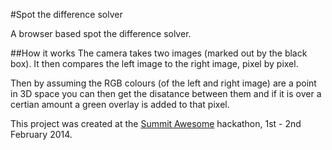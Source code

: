 #Spot the difference solver

A browser based spot the difference solver.

##How it works
The camera takes two images (marked out by the black box). It then compares the left image to the right image, pixel by pixel. 

Then by assuming the RGB colours (of the left and right image) are a point in 3D space you can then get the disatance between 
them and if it is over a certian amount a green overlay is added to that pixel.  
  
This project was created at the [Summit Awesome](http://summitawesome.co.uk/) hackathon, 1st - 2nd February 2014.